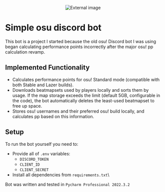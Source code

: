 <p align="center">
  <img src="https://imgur.com/mW5xuP6.png" alt="External image">
</p>

# **Simple osu discord bot**
This bot is a project I started because the old osu! Discord bot I was using began calculating performance points incorrectly after the major osu! pp calculation revamp.

## **Implemented Functionality**
- Calculates performance points for osu! Standard mode (compatible with both Stable and Lazer builds).
- Downloads beatmapsets used by players locally and sorts them by usage. If the map storage exceeds the limit (default 5GB, configurable in the code), the bot automatically deletes the least-used beatmapset to free up space.
- Stores osu! usernames and their preferred osu! build locally, and calculates pp based on this information.

## **Setup**
To run the bot yourself you need to:
- Provide all of `.env` variables:
  - `DISCORD_TOKEN`
  - `CLIENT_ID`
  - `CLIENT_SECRET`
- Install all dependencies from `requirements.txt`\

Bot was written and tested in `Pycharm Professional 2022.3.2`
